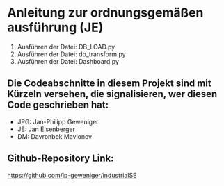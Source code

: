 
# Anleitung zur ordnungsgemäßen ausführung (JE)
1. Ausführen der Datei: DB_LOAD.py
2. Ausführen der Datei: db_transform.py
3. Ausführen der Datei: Dashboard.py

## Die Codeabschnitte in diesem Projekt sind mit Kürzeln versehen, die signalisieren, wer diesen Code geschrieben hat:
- JPG: Jan-Philipp Geweniger
- JE: Jan Eisenberger
- DM: Davronbek Mavlonov

## Github-Repository Link:

https://github.com/jp-geweniger/industrialSE